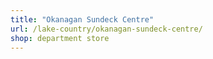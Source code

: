 ```yaml
---
title: "Okanagan Sundeck Centre"
url: /lake-country/okanagan-sundeck-centre/
shop: department store
---
```

